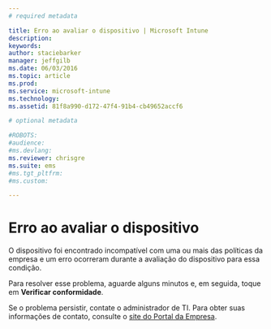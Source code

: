 ```yaml
---
# required metadata

title: Erro ao avaliar o dispositivo | Microsoft Intune
description:
keywords:
author: staciebarker
manager: jeffgilb
ms.date: 06/03/2016
ms.topic: article
ms.prod:
ms.service: microsoft-intune
ms.technology:
ms.assetid: 81f8a990-d172-47f4-91b4-cb49652accf6

# optional metadata

#ROBOTS:
#audience:
#ms.devlang:
ms.reviewer: chrisgre
ms.suite: ems
#ms.tgt_pltfrm:
#ms.custom:

---
```



# Erro ao avaliar o dispositivo
O dispositivo foi encontrado incompatível com uma ou mais das políticas da empresa e um erro ocorreram durante a avaliação do dispositivo para essa condição.

Para resolver esse problema, aguarde alguns minutos e, em seguida, toque em **Verificar conformidade**.

Se o problema persistir, contate o administrador de TI. Para obter suas informações de contato, consulte o [site do Portal da Empresa](http://portal.manage.microsoft.com).



<!--HONumber=Jun16_HO2-->


